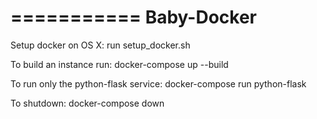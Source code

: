 ===========
Baby-Docker
===========

Setup docker on OS X: run setup_docker.sh

To build an instance run: docker-compose up --build

To run only the python-flask service: docker-compose run python-flask

To shutdown: docker-compose down
